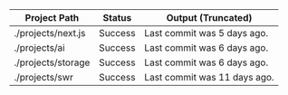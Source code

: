| Project Path | Status | Output (Truncated) |
| --- | --- | --- | 
| ./projects/next.js | Success | Last commit was 5 days ago. |
| ./projects/ai | Success | Last commit was 6 days ago. |
| ./projects/storage | Success | Last commit was 6 days ago. |
| ./projects/swr | Success | Last commit was 11 days ago. |
